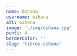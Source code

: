 ```yaml
---
nome: Oihana
username: oihana
alt: oihana
image: './img/oihana.jpg'
punti: 4
borderColor: ''
slug: 'libros-oihana'
---
```


